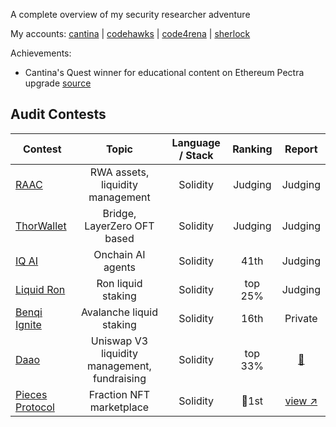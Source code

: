 A complete overview of my security researcher adventure

My accounts:
[cantina](https://cantina.xyz/u/qalex) | [codehawks](https://profiles.cyfrin.io/u/0xalexsr) | [code4rena](https://code4rena.com/@Alekso) |  [sherlock](https://audits.sherlock.xyz/watson/alekso91)

Achievements:
- Cantina's Quest winner for educational content on Ethereum Pectra upgrade [source](https://x.com/cantinaxyz/status/1892700285405176286)


## Audit Contests
| Contest | Topic | Language / Stack | Ranking | Report |
| - | :-: | :-: | :-: | :-: |
| [RAAC](https://codehawks.cyfrin.io/c/2025-02-raac/) | RWA assets, liquidity management | Solidity | Judging | Judging |
| [ThorWallet](https://code4rena.com/audits/2025-02-thorwallet) | Bridge, LayerZero OFT based | Solidity | Judging | Judging |
| [IQ AI](https://code4rena.com/audits/2025-01-iq-ai) | Onchain AI agents | Solidity | 41th | Judging |
| [Liquid Ron](https://code4rena.com/audits/2025-01-liquid-ron) | Ron liquid staking | Solidity | top 25% | Judging |
| [Benqi Ignite](https://codehawks.cyfrin.io/c/2025-01-benqi/) | Avalanche liquid staking | Solidity | 16th | Private |
| [Daao](https://cantina.xyz/competitions/bd43bdd1-bc7f-473b-96c0-d35d37f3db33/leaderboard) | Uniswap V3 liquidity management, fundraising | Solidity | top 33% | [📄](cantina/2025-01-daao.md) |
| [Pieces Protocol](https://codehawks.cyfrin.io/c/2025-01-pieces-protocol/results/?lt=contest&page=1&sc=xp&sj=reward&t=leaderboard) | Fraction NFT marketplace | Solidity | 🥇1st | [view ↗](https://codehawks.cyfrin.io/c/2025-01-pieces-protocol/results?lt=contest&page=1&sc=xp&sj=reward&t=report) |
